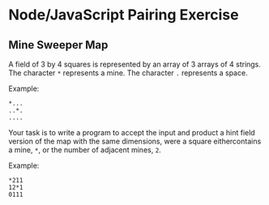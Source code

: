 # Node/JavaScript Pairing Exercise

## Mine Sweeper Map

A field of 3 by 4 squares is represented by an array of 3 arrays of 4 strings.
The character `*` represents a mine.
The character `.` represents a space.

Example:

```
*...
..*.
....
```

Your task is to write a program to accept the input and product a hint field version of the map with the same dimensions, were a square eithercontains a mine, `*`, or the number of adjacent mines, `2`.

Example:

```
*211
12*1
0111
```
